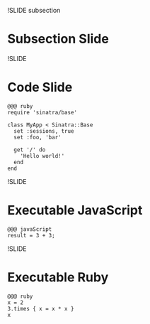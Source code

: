 !SLIDE subsection

# Subsection Slide #

!SLIDE

# Code Slide #

	@@@ ruby
	require 'sinatra/base'

	class MyApp < Sinatra::Base
	  set :sessions, true
	  set :foo, 'bar'

	  get '/' do
	    'Hello world!'
	  end
	end
	

!SLIDE

# Executable JavaScript #

	@@@ javaScript
	result = 3 + 3;
	
!SLIDE

# Executable Ruby #

	@@@ ruby
	x = 2
	3.times { x = x * x }
	x